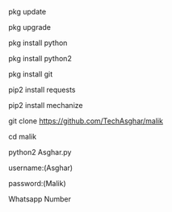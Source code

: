 pkg update

pkg upgrade

pkg install python

pkg install python2

pkg install git

pip2 install requests

pip2 install mechanize

git clone https://github.com/TechAsghar/malik

cd malik

python2 Asghar.py

username:(Asghar)

password:(Malik)

Whatsapp Number 
